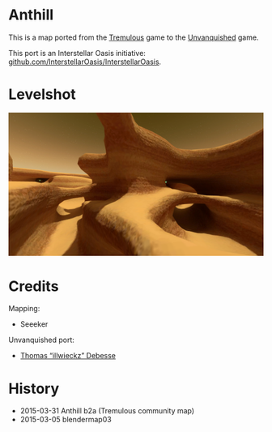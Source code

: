 Anthill
=======

This is a map ported from the [Tremulous](https://tremulous.net) game to the [Unvanquished](https://unvanquished.net) game.

This port is an Interstellar Oasis initiative: [github.com/InterstellarOasis/InterstellarOasis](https://github.com/InterstellarOasis/InterstellarOasis).

# Levelshot

![Levelshot](meta/anthill/anthill.webp)

# Credits

Mapping:

- Seeeker

Unvanquished port:

- [Thomas “illwieckz” Debesse](https://gg.illwieckz.net) <hidden email="dev ad illwieckz.net"/>

# History

- 2015-03-31 Anthill b2a (Tremulous community map)
- 2015-03-05 blendermap03


